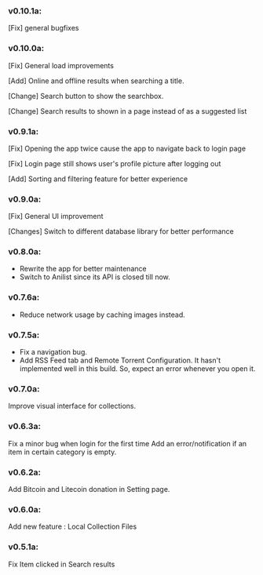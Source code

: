 ### v0.10.1a:
[Fix] general bugfixes

### v0.10.0a:

[Fix] General load improvements

[Add] Online and offline results when searching a title.

[Change] Search button to show the searchbox.

[Change] Search results to shown in a page instead of as a suggested list

### v0.9.1a:

[Fix] Opening the app twice cause the app to navigate back to login page

[Fix] Login page still shows user's profile picture after logging out

[Add] Sorting and filtering feature for better experience

### v0.9.0a:

[Fix] General UI improvement

[Changes] Switch to different database library for better performance

### v0.8.0a:

- Rewrite the app for better maintenance
- Switch to Anilist since its API is closed till now. 

### v0.7.6a:

- Reduce network usage by caching images instead.

### v0.7.5a:
- Fix a navigation bug.
- Add RSS Feed tab and Remote Torrent Configuration. It hasn't implemented well in this build. So, expect an error whenever you open it.
 
### v0.7.0a:
Improve visual interface for collections.

### v0.6.3a:
Fix a minor bug when login for the first time
Add an error/notification if an item in certain category is empty.

### v0.6.2a:
Add Bitcoin and Litecoin donation in Setting page.

### v0.6.0a:
Add new feature : Local Collection Files

### v0.5.1a:
Fix Item clicked in Search results